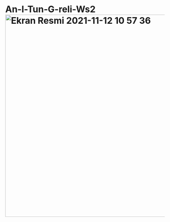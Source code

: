 # An-l-Tun-G-reli-Ws2<img width="640" alt="Ekran Resmi 2021-11-12 10 57 36" src="https://user-images.githubusercontent.com/92971257/141432351-3feb4798-4b34-4785-b91b-77b0c6c25e41.png">
